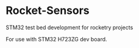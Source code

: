 # Rocket-Sensors
STM32 test bed development for rocketry projects

For use with STM32 H723ZG dev board.

